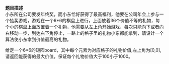 **题目描述**    
小东所在公司要发年终奖，而小东恰好获得了最高福利，他要在公司年会上参与一个抽奖游戏，游戏在一个6*6的棋盘上进行，上面放着36个价值不等的礼物，每个小的棋盘上面放置着一个礼物，他需要从左上角开始游戏，每次只能向下或者向右移动一步，到达右下角停止，一路上的格子里的礼物小东都能拿到，请设计一个算法使小东拿到价值最高的礼物。
     
给定一个6*6的矩阵board，其中每个元素为对应格子的礼物价值,左上角为[0,0],请返回能获得的最大价值，保证每个礼物价值大于100小于1000。